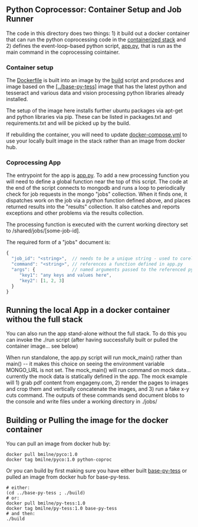 ## Python Coprocessor: Container Setup and Job Runner

The code in this directory does two things: 1) it build out a docker container that can run the python coprocessing 
code in the [containerized stack](/stack/docker/) and 2) defines the event-loop-based python script, [app.py](./app.py), 
that is run as the main command in the coprocessing cointainer.

### Container setup

The [Dockerfile](./Dockerfile) is built into an image by the [build](./build) script and produces and image based on the 
[[../base-py-tess]](../base-py-tess) image that has the latest python and tesseract and various data and vision processing
python libraries already installed.

The setup of the image here installs further ubuntu packages via apt-get and python libraries via pip. These can be listed
in packages.txt and requirements.txt and will be picked up by the build.

If rebuilding the container, you will need to update [docker-compose.yml](/stack/docker/docker-compose.yml) to use your locally
built image in the stack rather than an image from docker hub.

### Coprocessing App

The entrypoint for the app is [app.py](./app.py). To add a new processing function you will need to define a global function 
near the top of this script. The code at the end of the script connects to mongodb and runs a loop to periodically check for
job requests in the mongo "jobs" collection. When it finds one, it dispatches work on the job via a python function defined 
above, and places returned results into the "results" collection. It also catches and reports exceptions and other problems
via the results collection.

The processing function is executed with the current working directory set to /shared/jobs/[some-job-id].

The required form of a "jobs" document is:
```js
{
  "job_id": "<string>",  // needs to be a unique string - used to corellate results
  "command": "<string>", // references a function defined in app.py
  "args": {              // named arguments passed to the referenced python function
     "key1": "any keys and values here",
     "key2": [1, 2, 3]
  }
}
```
## Running the local App in a docker container withou the full stack

You can also run the app stand-alone without the full stack. To do this you can invoke the ./run script 
(after having successfully built or pulled the container image... see below)

When run standalone, the app.py script will run mock_main() rather than main() -- it makes this choice on seeing the 
environment variable MONGO_URL is not set.
The mock_main() will run command on mock data... currently the mock data is statically defined in the app.
The mock example will 1) grab pdf content from engageny.com, 2) render the pages to images and crop them and vertically
concatenate the images, and 3) run a fake x-y cuts command. The outputs of these commands send document blobs to the console
and write files under a working directory in ./jobs/

## Building or Pulling the image for the docker container

You can pull an image from docker hub by:

```console
docker pull bmilne/pyco:1.0
docker tag bmilne/pyco:1.0 python-coproc
```
Or you can build by first making sure you have either built [base-py-tess](../base-py-tess) or pulled an image from docker
hub for base-py-tess.

```console
# either:
(cd ../base-py-tess ; ./build)
# or:
docker pull bmilne/py-tess:1.0
docker tag bmilne/py-tess:1.0 base-py-tess
# and then:
./build
```
